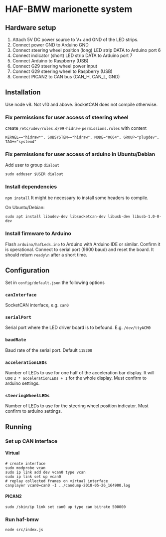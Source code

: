 # HAF-BMW marionette system

## Hardware setup

1. Attach 5V DC power source to V+ and GND of the LED strips.
2. Connect power GND to Arduino GND
3. Connect steering wheel position (long) LED strip DATA to Arduino port 6
4. Connect indicator (short) LED strip DATA to Arduino port 7
5. Connect Arduino to Raspberry (USB)
6. Connect G29 steering wheel power input
7. Connect G29 steering wheel to Raspberry (USB)
8. Connect PICAN2 to CAN bus (CAN_H, CAN_L, GND)

## Installation

Use node v8. Not v10 and above. SocketCAN does not compile otherwise.

### Fix permissions for user access of steering wheel
create ```/etc/udev/rules.d/99-hidraw-permissions.rules``` with
content
```
KERNEL=="hidraw*", SUBSYSTEM=="hidraw", MODE="0664", GROUP="plugdev", TAG+="systemd"
```

### Fix permissions for user access of arduino in Ubuntu/Debian
Add user to group ```dialout```
```
sudo adduser $USER dialout
```

### Install dependencies
```npm install```
It might be necessary to install some headers to compile.

On Ubuntu/Debian:
```
sudo apt install libudev-dev libsocketcan-dev libusb-dev libusb-1.0-0-dev
```

### Install firmware to Arduino
Flash ```arduino/hafLeds.ino``` to Arduino with Arduino IDE or similar.
Confirm it is operational. Connect to serial port (9600 baud) and reset the board.
It should return ```ready\n``` after a short time.

## Configuration
Set in ```config/default.json``` the following options

### ```canInterface```
SocketCAN interface, e.g. ```can0```

### ```serialPort```
Serial port where the LED driver board is to befound. E.g. ```/dev/ttyACM0```

### ```baudRate```
Baud rate of the serial port. Default ```115200```

### ```accelerationLEDs```
Number of LEDs to use for one half of the acceleration bar display.
It will use ```2 * accelerationLEDs + 1``` for the whole display.
Must confirm to arduino settings.

### ```steeringWheelLEDs```
Number of LEDs to use for the steering wheel position indicator.
Must confirm to arduino settings.



## Running

### Set up CAN interface

#### Virtual
```
# create interface
sudo modprobe vcan
sudo ip link add dev vcan0 type vcan
sudo ip link set up vcan0
# replay collected frames on virtual interface
canplayer vcan0=can0 -I ../candump-2018-05-26_164900.log
```

#### PICAN2

```
sudo /sbin/ip link set can0 up type can bitrate 500000
```

### Run haf-bmw
```
node src/index.js
```